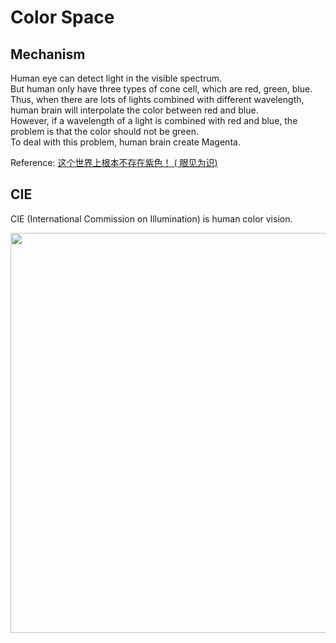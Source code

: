 # Color Space

## Mechanism

Human eye can detect light in the visible spectrum.  
But human only have three types of cone cell, which are red, green, blue.  
Thus, when there are lots of lights combined with different wavelength, human brain will interpolate the color between red and blue.  
However, if a wavelength of a light is combined with red and blue, the problem is that the color should not be green.  
To deal with this problem, human brain create Magenta.

Reference: [这个世界上根本不存在紫色！ ( 眼见为识)](https://www.youtube.com/watch?v=vv79wigS-4I)


## CIE
CIE (International Commission on Illumination) is human color vision.


<img src="https://qph.cf2.quoracdn.net/main-qimg-de71b9bcbb3a8503ea1b8c968a9f2b29" Height="640" />
